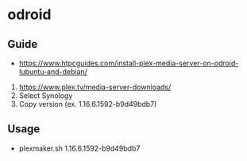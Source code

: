 # odroid

## Guide
- https://www.htpcguides.com/install-plex-media-server-on-odroid-lubuntu-and-debian/

1. https://www.plex.tv/media-server-downloads/
2. Select Synology
3. Copy version (ex. 1.16.6.1592-b9d49bdb7)

## Usage
- plexmaker.sh 1.16.6.1592-b9d49bdb7
